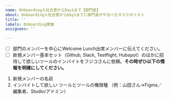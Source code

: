 ```yaml
---
name: Onboarding入社合意からDay1まで【部門長】
about: Onboarding入社合意からDay1までに部門長がやるべきタスクのリスト
title: ''
labels: Onboarding実施
assignees: ''

---
```


- [ ] 部門のメンバーを中心にWelcome Lunch出席メンバーに伝えてください。
- [ ] 新規メンバー基本セット（Github, Slack, Testflight, Hubspot）のほかに招待して欲しいツールのインバイトをフジコさんに依頼。**その時ぜひ以下の情報を明確にしてください。**

1. 新規メンバーの名前
2. インバイトして欲しい ツールとツールの権限種
（例：山田さん→Figma／編集者、Studio/アドミン）
